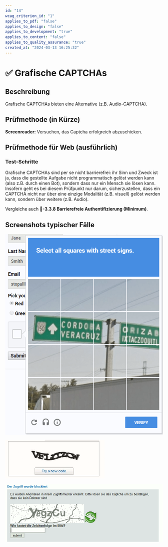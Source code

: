 ```yaml
---
id: "14"
wcag_criterion_id: "1"
applies_to_pdf: "false"
applies_to_design: "false"
applies_to_development: "true"
applies_to_content: "false"
applies_to_quality_assurance: "true"
created_at: "2024-03-13 16:25:32"
---
```


# ✅ Grafische CAPTCHAs

## Beschreibung

Grafische CAPTCHAs bieten eine Alternative (z.B. Audio-CAPTCHA).

## Prüfmethode (in Kürze)

**Screenreader:** Versuchen, das Captcha erfolgreich abzuschicken.

## Prüfmethode für Web (ausführlich)

### Test-Schritte

Grafische CAPTCHAs sind per se nicht barrierefrei: ihr Sinn und Zweck ist ja, dass die gestellte Aufgabe nicht programmatisch gelöst werden kann (also z.B. durch einen Bot), sondern dass nur ein Mensch sie lösen kann. Insofern geht es bei diesem Prüfpunkt nur darum, sicherzustellen, dass ein CAPTCHA nicht nur über eine einzige Modalität (z.B. visuell) gelöst werden kann, sondern über weitere (z.B. Audio).

Vergleiche auch **📜-3.3.8 Barrierefreie Authentifizierung (Minimum)**.

## Screenshots typischer Fälle

![Google Recaptcha (mit Audio-Alternative)](images/google-recaptcha.png)

![Grafisches CAPTCHA](images/grafisches-captcha.png)

![Noch ein CAPTCHA](images/noch-ein-captcha.png)